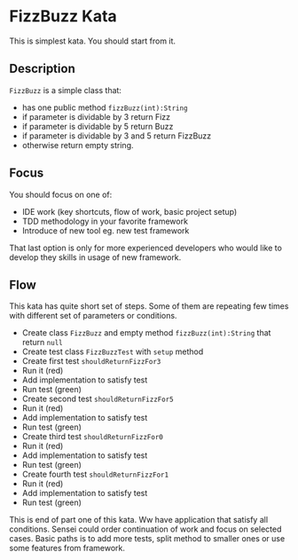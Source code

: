 # FizzBuzz Kata 

This is simplest kata. You should start from it.

## Description

`FizzBuzz` is a simple class that:

 * has one public method `fizzBuzz(int):String`
 * if parameter is dividable by 3 return Fizz
 * if parameter is dividable by 5 return Buzz
 * if parameter is dividable by 3 and 5 return FizzBuzz
 * otherwise return empty string.

## Focus 

You should focus on one of:

 * IDE work (key shortcuts, flow of work, basic project setup)
 * TDD methodology in your favorite framework
 * Introduce of new tool eg. new test framework

That last option is only for more experienced developers who would like to develop they skills in usage of new framework.

## Flow

This kata has quite short set of steps. Some of them are repeating few times with different set of parameters or conditions.   

 * Create class `FizzBuzz` and empty method `fizzBuzz(int):String` that return `null`
 * Create test class `FizzBuzzTest` with `setup` method 
 * Create first test `shouldReturnFizzFor3`
 * Run it (red)
 * Add implementation to satisfy test
 * Run test (green)
 * Create second test `shouldReturnFizzFor5`
 * Run it (red)
 * Add implementation to satisfy test
 * Run test (green)
 * Create third test `shouldReturnFizzFor0`
 * Run it (red)
 * Add implementation to satisfy test
 * Run test (green)
 * Create fourth test `shouldReturnFizzFor1`
 * Run it (red)
 * Add implementation to satisfy test
 * Run test (green)

This is end of part one of this kata. Ww have application that satisfy all conditions. Sensei could order 
continuation of work and focus on selected cases. Basic paths is to add more tests, split method to smaller ones or 
use some features from framework.
 